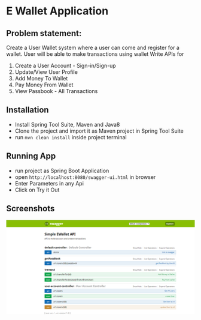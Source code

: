 # E Wallet Application

## Problem statement:

Create a User Wallet system where a user can come and register for a wallet. User will be able
to make transactions using wallet
Write APIs for
1. Create a User Account - Sign-in/Sign-up
2. Update/View User Profile
3. Add Money To Wallet
4. Pay Money From Wallet
5. View Passbook - All Transactions

## Installation

- Install Spring Tool Suite, Maven and Java8
- Clone the project and import it as Maven project in Spring Tool Suite
- run `mvn clean install` inside project terminal

## Running App
- run project as Spring Boot Application
- open `http://localhost:8080/swagger-ui.html` in browser
- Enter Parameters in any Api
- Click on Try it Out

## Screenshots

![Api List](screenshots/apiList.PNG)
